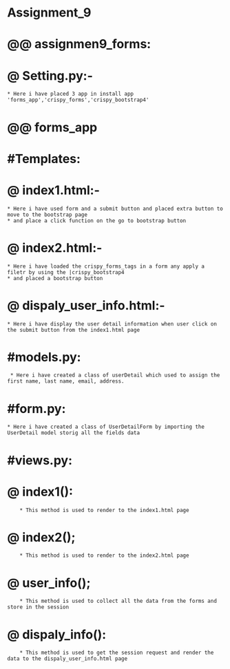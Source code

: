 # Assignment_9
#
#
# @@ assignmen9_forms:
#  @ Setting.py:-
	* Here i have placed 3 app in install app 'forms_app','crispy_forms','crispy_bootstrap4'
# @@ forms_app
# #Templates:
#  @ index1.html:-
	* Here i have used form and a submit button and placed extra button to move to the bootstrap page
	* and place a click function on the go to bootstrap button
#  @ index2.html:-
	* Here i have loaded the crispy_forms_tags in a form any apply a filetr by using the |crispy_bootstrap4
	* and placed a bootstrap button 
#  @ dispaly_user_info.html:-
	* Here i have display the user detail information when user click on the submit button from the index1.html page
#
# #models.py:	
	 * Here i have created a class of userDetail which used to assign the first name, last name, email, address.
# #form.py:
	* Here i have created a class of UserDetailForm by importing the UserDetail model storig all the fields data
# #views.py:	
# 	@ index1():
		* This method is used to render to the index1.html page
# 	@ index2();
		* This method is used to render to the index2.html page
# 	@ user_info();
		* This method is used to collect all the data from the forms and store in the session 
# 	@ dispaly_info():
		* This method is used to get the session request and render the data to the dispaly_user_info.html page 
		
